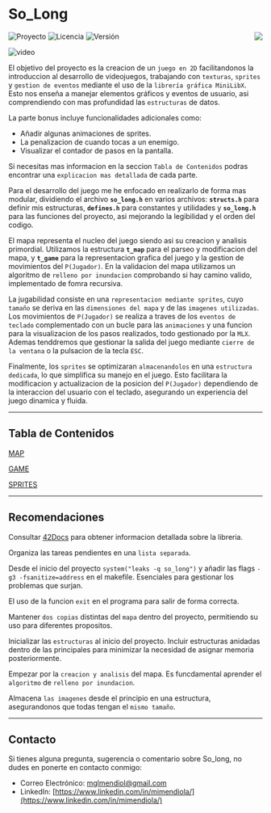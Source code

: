 # So_Long

<div>

  ![Proyecto](https://img.shields.io/badge/Proyecto-So_Long-blue)
  ![Licencia](https://img.shields.io/badge/Licencia-MIT-orange)
  ![Versión](https://img.shields.io/badge/Versión-1.0-green)
  <a href="https://github.com/MiMendiola/So_long/tree/main/README.md" >
    <img src="https://img.shields.io/badge/Change_Language-English-purple" align="right">
  </a>
  
</div>

![video](../../video/video.gif)

El objetivo del proyecto es la creacion de un `juego en 2D` facilitandonos la introduccion al desarrollo de videojuegos, trabajando con `texturas`, `sprites` y `gestion de eventos` mediante el uso de la `librería gráfica MiniLibX`. Esto nos enseña a manejar elementos gráficos y eventos de usuario, asi comprendiendo con mas profundidad las `estructuras` de datos.

La parte bonus incluye funcionalidades adicionales como: 

- Añadir algunas animaciones de sprites.
- La penalizacion de cuando tocas a un enemigo.
- Visualizar el contador de pasos en la pantalla.

Si necesitas mas informacion en la seccion `Tabla de Contenidos` podras encontrar una `explicacion mas detallada` de cada parte.

Para el desarrollo del juego me he enfocado en realizarlo de forma mas modular, dividiendo el archivo **`so_long.h`** en varios archivos: **`structs.h`** para definir mis estructuras, **`defines.h`** para constantes y utilidades y **`so_long.h`** para las funciones del proyecto, asi mejorando la legibilidad y el orden del codigo.

El mapa representa el nucleo del juego siendo asi su creacion y analisis primordial. Utilizamos la estructura  **`t_map`** para el parseo y modificacion del mapa, y **`t_game`** para la representacion grafica del juego y la gestion de movimientos del `P(Jugador)`. En la validacion del mapa utilizamos un algoritmo de `relleno por inundacion` comprobando si hay camino valido, implementado de fomra recursiva.

La jugabilidad consiste en una `representacion mediante sprites`, cuyo `tamaño` se deriva en las `dimensiones del mapa` y de las `imagenes utilizadas`. Los movimientos de `P(Jugador)` se realiza a traves de los `eventos de teclado` complementado con un bucle para las `animaciones` y una funcion para la visualizacion de los pasos realizados, todo gestionado por la `MLX`. Ademas tenddremos que gestionar la salida del juego mediante `cierre de la ventana` o la pulsacion de la tecla `ESC`.

Finalmente, los `sprites` se optimizaran `almacenandolos` en una `estructura dedicada`, lo que simplifica su manejo en el juego. Esto facilitara la modificacion y actualizacion de la posicion del `P(Jugador)` dependiendo de la interaccion del usuario con el teclado, asegurando un experiencia del juego dinamica y fluida.

---

## Tabla de Contenidos

[MAP](https://github.com/MiMendiola/So_long/tree/main/Documentation/es/MAP.es.md)

[GAME](https://github.com/MiMendiola/So_long/tree/main/Documentation/es/GAME.es.md)

[SPRITES](https://github.com/MiMendiola/So_long/tree/main/Documentation/es/SPRITES.es.md)

---

## Recomendaciones

Consultar [42Docs](https://harm-smits.github.io/42docs/libs/minilibx/getting_started.html) para obtener informacion detallada sobre la libreria.

Organiza las tareas pendientes en una `lista separada`.

Desde el inicio del proyecto `system("leaks -q so_long")` y añadir las flags `-g3 -fsanitize=address` en el makefile. Esenciales para gestionar los problemas que surjan.

El uso de la funcion `exit` en el programa para salir de forma correcta.

Mantener `dos copias` distintas del `mapa` dentro del proyecto, permitiendo su uso para diferentes propositos.

Inicializar las `estructuras` al inicio del proyecto. Incluir estructuras anidadas dentro de las principales para minimizar la necesidad de asignar memoria posteriormente.

Empezar por la `creacion y analisis` del mapa. Es funcdamental aprender el `algoritmo` de `relleno por inundacion`.

Almacena `las imagenes` desde el principio en una estructura, asegurandonos que todas tengan el `mismo tamaño`.

---

## Contacto

Si tienes alguna pregunta, sugerencia o comentario sobre So_long, no dudes en ponerte en contacto conmigo:

- Correo Electrónico:
[mglmendiol@gmail.com](mailto:mglmendiol@gmail.com)
- LinkedIn:
[https://www.linkedin.com/in/mimendiola/](https://www.linkedin.com/in/mimendiola/)